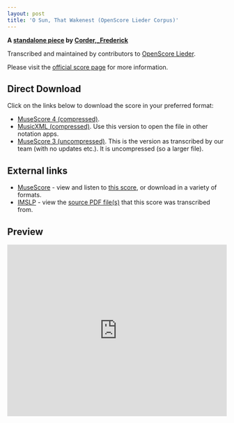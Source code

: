 ```yaml
---
layout: post
title: 'O Sun, That Wakenest (OpenScore Lieder Corpus)'
---
```


__A [standalone piece](https://fourscoreandmore.org/openscore/lieder/Corder%2C_Frederick/_/) by [Corder,_Frederick](https://fourscoreandmore.org/openscore/lieder/Corder%2C_Frederick)__

Transcribed and maintained by contributors to [OpenScore Lieder].

Please visit the [official score page] for more information.

[official score page]: https://musescore.com/openscore-lieder-corpus/scores/6480349
[OpenScore Lieder]: https://musescore.com/openscore-lieder-corpus

## Direct Download

Click on the links below to download the score in your preferred format:
- [MuseScore 4 (compressed)](https://fourscoreandmore.org/openscore/lieder/Corder%2C_Frederick/_/O_Sun%2C_That_Wakenest.mscz).
- [MusicXML (compressed)](https://fourscoreandmore.org/openscore/lieder/Corder%2C_Frederick/_/O_Sun%2C_That_Wakenest.mxl). Use this version to open the file in other notation apps.
- [MuseScore 3 (uncompressed)](https://raw.githubusercontent.com/OpenScore/Lieder/refs/heads/main/scores/Corder%2C_Frederick/_/O_Sun%2C_That_Wakenest/lc6480349.mscx). This is the version as transcribed by our team (with no updates etc.). It is uncompressed (so a larger file).

## External links

- [MuseScore] - view and listen to [this score][MuseScore], or download in a variety of formats.
- [IMSLP] - view the [source PDF file(s)][IMSLP] that this score was transcribed from.

[MuseScore]: https://musescore.com/score/6480349
[IMSLP]: https://imslp.org/wiki/Special:ReverseLookup/183806

## Preview

<iframe width="100%" height="394" src="https://musescore.com/openscore-lieder-corpus/scores/6480349/embed" frameborder="0" allowfullscreen allow="autoplay; fullscreen"></iframe>
